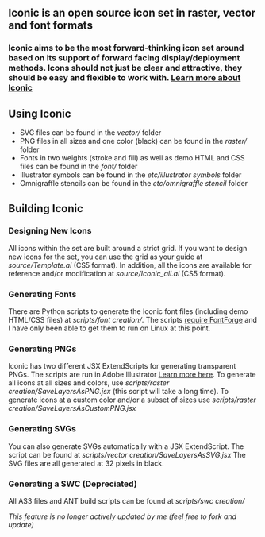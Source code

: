 ## Iconic is an open source icon set in raster, vector and font formats</h1>

### Iconic aims to be the most forward-thinking icon set around based on its support of forward facing display/deployment methods. Icons should not just be clear and attractive, they should be easy and flexible to work with. [Learn more about Iconic](http://somerandomdude.com/work/iconic/)

## Using Iconic

* SVG files can be found in the _vector/_ folder
* PNG files in all sizes and one color (black) can be found in the _raster/_ folder
* Fonts in two weights (stroke and fill) as well as demo HTML and CSS files can be found in the _font/_ folder
* Illustrator symbols can be found in the _etc/illustrator symbols_ folder
* Omnigraffle stencils can be found in the _etc/omnigraffle stencil_ folder

## Building Iconic

### Designing New Icons

All icons within the set are built around a strict grid. If you want to design new icons for the set, you can use the grid as your guide at _source/Template.ai_ (CS5 format). In addition, all the icons are available for reference and/or modification at _source/Iconic_all.ai_ (CS5 format).

### Generating Fonts

There are Python scripts to generate the Iconic font files (including demo HTML/CSS files) at _scripts/font creation/_. The scripts [require FontForge](http://fontforge.sourceforge.net/) and I have only been able to get them to run on Linux at this point.

### Generating PNGs

Iconic has two different JSX ExtendScripts for generating transparent PNGs. The scripts are run in Adobe Illustrator [Learn more here](http://help.adobe.com/en_US/illustrator/cs/using/WS714a382cdf7d304e7e07d0100196cbc5f-62a3a.html). To generate all icons at all sizes and colors, use _scripts/raster creation/SaveLayersAsPNG.jsx_ (this script will take a long time). To generate icons at a custom color and/or a subset of sizes use _scripts/raster creation/SaveLayersAsCustomPNG.jsx_

### Generating SVGs

You can also generate SVGs automatically with a JSX ExtendScript. The script can be found at _scripts/vector creation/SaveLayersAsSVG.jsx_ The SVG files are all generated at 32 pixels in black. 

### Generating a SWC (Depreciated)

All AS3 files and ANT build scripts can be found at  _scripts/swc creation/_

*This feature is no longer actively updated by me (feel free to fork and update)*



